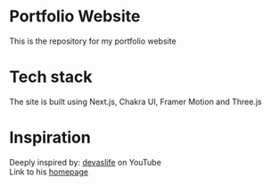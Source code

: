# Portfolio Website
This is the repository for my portfolio website

# Tech stack
The site is built using Next.js, Chakra UI, Framer Motion and Three.js

# Inspiration
Deeply inspired by: [devaslife](https://www.youtube.com/@devaslife) on YouTube\
Link to his [homepage](https://www.craftz.dog/)